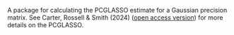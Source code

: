 A package for calculating the PCGLASSO estimate for a Gaussian precision matrix. See Carter, Rossell & Smith (2024) ([open access version](https://onlinelibrary.wiley.com/doi/10.1111/sjos.12675)) for more details on the PCGLASSO.
